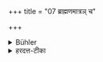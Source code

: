 +++
title = "07 ब्राह्मणमात्रञ् च"

+++

<details><summary>Bühler</summary>

7. And (he is called an Abhiśasta) who has slain a man belonging merely to the Brāhmaṇa caste (though he has not studied the Veda or been initiated for a Soma-sacrifice),
</details>

<details><summary>हरदत्त-टीका</summary>

## सूत्रम्
ब्राह्मणमात्रं च ॥ ७ ॥  
## टिप्पनी
हत्वाऽभिशस्तो भवति । मात्रग्रहणान्नाऽभिजनविद्यासंस्काराद्यपेक्षा ॥
</details>
